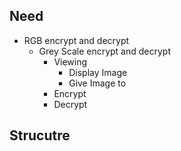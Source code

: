 ## Need
* RGB encrypt and decrypt 
    * Grey Scale encrypt and decrypt
        * Viewing
            * Display Image
            * Give Image to 
        * Encrypt
        * Decrypt

## Strucutre